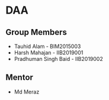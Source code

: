 # DAA
## Group Members
* Tauhid Alam           - BIM2015003
* Harsh Mahajan         - IIB2019001
* Pradhuman Singh Baid  - IIB2019002   

## Mentor
* Md Meraz
